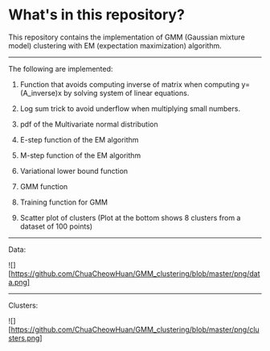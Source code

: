 # What's in this repository?

This repository contains the implementation of GMM (Gaussian mixture model)
clustering with EM (expectation maximization) algorithm.

---

The following are implemented:

1) Function that avoids computing inverse of matrix when computing
y=(A_inverse)x by solving system of linear equations.

2) Log sum trick to avoid underflow when multiplying small numbers.

3) pdf of the Multivariate normal distribution

4) E-step function of the EM algorithm

5) M-step function of the EM algorithm

6) Variational lower bound function

7) GMM function

8) Training function for GMM

9) Scatter plot of clusters (Plot at the bottom shows 8 clusters from a dataset of 100 points)

---
Data:

![][https://github.com/ChuaCheowHuan/GMM_clustering/blob/master/png/data.png]

---
Clusters:

![][https://github.com/ChuaCheowHuan/GMM_clustering/blob/master/png/clusters.png]
